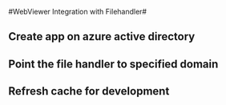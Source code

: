 #WebViewer Integration with Filehandler#

## Create app on azure active directory

## Point the file handler to specified domain

## Refresh cache for development